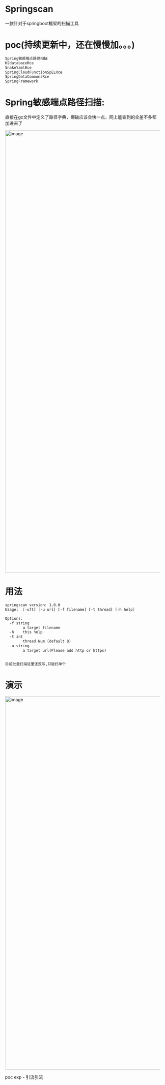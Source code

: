 # Springscan

一款针对于springboot框架的扫描工具

# poc(持续更新中，还在慢慢加。。。)

```xml
Spring敏感端点路径扫描
H2databaceRce
SnakeYamlRce
SpringCloudFunctionSpELRce
SpringDataCommonsRce
SpringFramework

```
  
# Spring敏感端点路径扫描:

直接在go文件中定义了路径字典，爆破应该会快一点，网上能查到的全差不多都加进来了

<img width="1439" alt="image" src="https://user-images.githubusercontent.com/70200814/213861021-ad76377c-b28b-49b3-b316-e644b648301c.png">

# 用法

```xml
springscan version: 1.0.0
Usage:  [-uft] [-u url] [-f filename] [-t thread] [-h help]

Options:
  -f string
    	a target filename
  -h	this help
  -t int
    	thread Num (default 8)
  -u string
    	a target url(Please add http or https)
      

目前批量扫描这里还没写,只能扫单个
```

# 演示

<img width="1214" alt="image" src="https://user-images.githubusercontent.com/70200814/213861234-342a6e6e-d84a-427c-abb6-05c78b859669.png">

poc exp - 引流引流

